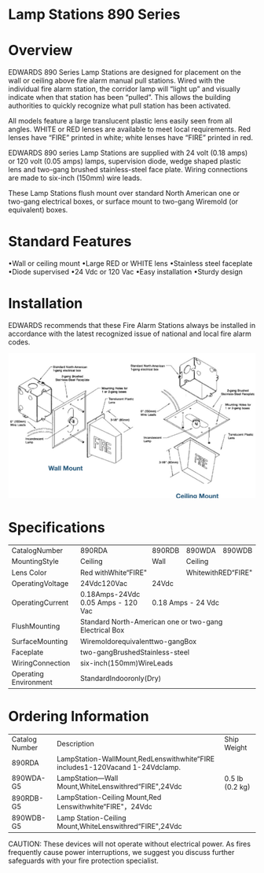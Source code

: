 # Lamp Stations 890 Series  

# Overview  

EDWARDS 890 Series Lamp Stations are designed for placement on the wall or ceiling above fire alarm manual pull stations. Wired with the individual fire alarm station, the corridor lamp will “light up” and visually indicate when that station has been “pulled”. This allows the building authorities to quickly recognize what pull station has been activated.  

All models feature a large translucent plastic lens easily seen from all angles. WHITE or RED lenses are available to meet local requirements. Red lenses have “FIRE” printed in white; white lenses have “FIRE” printed in red.  

EDWARDS 890 series Lamp Stations are supplied with 24 volt (0.18 amps) or 120 volt (0.05 amps) lamps, supervision diode, wedge shaped plastic lens and two-gang brushed stainless-steel face plate. Wiring connections are made to six-inch (150mm) wire leads.  

These Lamp Stations flush mount over standard North American one or two-gang electrical boxes, or surface mount to two-gang Wiremold (or equivalent) boxes.  

# Standard Features  

•Wall or ceiling mount •Large RED or WHITE lens •Stainless steel faceplate •Diode supervised •24 Vdc or 120 Vac •Easy installation •Sturdy design  

# Installation  

EDWARDS recommends that these Fire Alarm Stations always be installed in accordance with the latest recognized issue of national and local fire alarm codes.  

![](images/7a3c3111b2b0715f9c8b8bb9069f84b43464cdf5dcd1145c405e81bc93c42b34.jpg)  

# Specifications  

<html><body><table><tr><td>CatalogNumber</td><td>890RDA</td><td>890RDB</td><td>890WDA</td><td>890WDB</td></tr><tr><td>MountingStyle</td><td>Ceiling</td><td>Wall</td><td>Ceiling</td><td></td></tr><tr><td>Lens Color</td><td colspan="2">Red withWhite“FIRE"</td><td colspan="2">WhitewithRED“FIRE"</td></tr><tr><td>OperatingVoltage</td><td>24Vdc120Vac</td><td colspan="3">24Vdc</td></tr><tr><td>OperatingCurrent</td><td>0.18Amps-24Vdc 0.05 Amps - 120 Vac</td><td colspan="3">0.18 Amps - 24 Vdc</td></tr><tr><td>FlushMounting</td><td colspan="4">Standard North-American one or two-gang Electrical Box</td></tr><tr><td>SurfaceMounting</td><td colspan="4">Wiremoldorequivalenttwo-gangBox</td></tr><tr><td>Faceplate</td><td colspan="4">two-gangBrushedStainless-steel</td></tr><tr><td>WiringConnection</td><td colspan="4">six-inch(150mm)WireLeads</td></tr><tr><td>Operating Environment</td><td colspan="4">StandardIndooronly(Dry)</td></tr></table></body></html>  

# Ordering Information  

<html><body><table><tr><td>Catalog Number</td><td>Description</td><td>Ship Weight</td></tr><tr><td>890RDA</td><td>LampStation-WallMount,RedLenswithwhite“FIRE includes1-120Vacand 1-24Vdclamp.</td><td rowspan="3">0.5 Ib (0.2 kg)</td></tr><tr><td>890WDA-G5</td><td>LampStation—Wall Mount,WhiteLenswithred“FIRE",24Vdc</td></tr><tr><td>890RDB-G5</td><td>LampStation-Ceiling Mount,Red Lenswithwhite“FIRE"，24Vdc</td></tr><tr><td>890WDB-G5</td><td>Lamp Station-Ceiling Mount,WhiteLenswithred“FIRE",24Vdc</td><td></td></tr></table></body></html>

CAUTION: These devices will not operate without electrical power. As fires frequently cause power interruptions, we suggest you discuss further safeguards with your fire protection specialist.  
